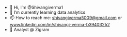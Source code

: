 - 👋 Hi, I’m @Shivangiverma1
- 🌱 I’m currently learning data analytics
- 📫 How to reach me: shivangiverma5009@gmail.com or www.linkedin.com/in/shivangi-verma-b39403252
- 💼 Analyst @ Zigram
  

<!---
Shivangiverma1/Shivangiverma1 is a ✨ special ✨ repository because its `README.md` (this file) appears on your GitHub profile.
You can click the Preview link to take a look at your changes.
--->

